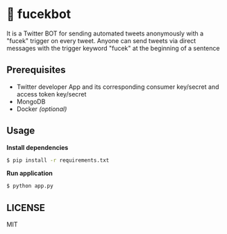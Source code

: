 # 🤖 fucekbot
It is a Twitter BOT for sending automated tweets anonymously with a "fucek" trigger on every tweet.
Anyone can send tweets via direct messages with the trigger keyword "fucek" at the beginning of a sentence

## Prerequisites
- Twitter developer App and its corresponding consumer key/secret and access token key/secret
- MongoDB
- Docker *(optional)*

## Usage
**Install dependencies**
```bash
$ pip install -r requirements.txt
```
**Run application**
```bash
$ python app.py
```

## LICENSE
MIT
